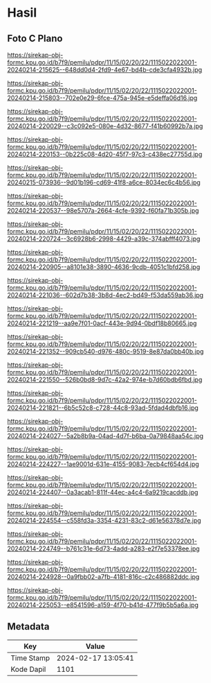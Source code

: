 # Hasil

## Foto C Plano

https://sirekap-obj-formc.kpu.go.id/b7f9/pemilu/pdpr/11/15/02/20/22/1115022022001-20240214-215625--648dd0d4-2fd9-4e67-bd4b-cde3cfa4932b.jpg

https://sirekap-obj-formc.kpu.go.id/b7f9/pemilu/pdpr/11/15/02/20/22/1115022022001-20240214-215803--702e0e29-6fce-475a-945e-e5deffa06d16.jpg

https://sirekap-obj-formc.kpu.go.id/b7f9/pemilu/pdpr/11/15/02/20/22/1115022022001-20240214-220029--c3c092e5-080e-4d32-8677-f41b60992b7a.jpg

https://sirekap-obj-formc.kpu.go.id/b7f9/pemilu/pdpr/11/15/02/20/22/1115022022001-20240214-220153--0b225c08-4d20-45f7-97c3-c438ec27755d.jpg

https://sirekap-obj-formc.kpu.go.id/b7f9/pemilu/pdpr/11/15/02/20/22/1115022022001-20240215-073936--9d01b196-cd69-41f8-a6ce-8034ec6c4b56.jpg

https://sirekap-obj-formc.kpu.go.id/b7f9/pemilu/pdpr/11/15/02/20/22/1115022022001-20240214-220537--98e5707a-2664-4cfe-9392-f60fa71b305b.jpg

https://sirekap-obj-formc.kpu.go.id/b7f9/pemilu/pdpr/11/15/02/20/22/1115022022001-20240214-220724--3c6928b6-2998-4429-a39c-374abfff4073.jpg

https://sirekap-obj-formc.kpu.go.id/b7f9/pemilu/pdpr/11/15/02/20/22/1115022022001-20240214-220905--a8101e38-3890-4636-9cdb-4051c1bfd258.jpg

https://sirekap-obj-formc.kpu.go.id/b7f9/pemilu/pdpr/11/15/02/20/22/1115022022001-20240214-221036--602d7b38-3b8d-4ec2-bd49-f53da559ab36.jpg

https://sirekap-obj-formc.kpu.go.id/b7f9/pemilu/pdpr/11/15/02/20/22/1115022022001-20240214-221219--aa9e7f01-0acf-443e-9d94-0bdf18b80665.jpg

https://sirekap-obj-formc.kpu.go.id/b7f9/pemilu/pdpr/11/15/02/20/22/1115022022001-20240214-221352--909cb540-d976-480c-9519-8e87da0bb40b.jpg

https://sirekap-obj-formc.kpu.go.id/b7f9/pemilu/pdpr/11/15/02/20/22/1115022022001-20240214-221550--526b0bd8-9d7c-42a2-974e-b7d60bdb6fbd.jpg

https://sirekap-obj-formc.kpu.go.id/b7f9/pemilu/pdpr/11/15/02/20/22/1115022022001-20240214-221821--6b5c52c8-c728-44c8-93ad-5fdad4dbfb16.jpg

https://sirekap-obj-formc.kpu.go.id/b7f9/pemilu/pdpr/11/15/02/20/22/1115022022001-20240214-224027--5a2b8b9a-04ad-4d7f-b6ba-0a79848aa54c.jpg

https://sirekap-obj-formc.kpu.go.id/b7f9/pemilu/pdpr/11/15/02/20/22/1115022022001-20240214-224227--1ae9001d-631e-4155-9083-7ecb4cf654d4.jpg

https://sirekap-obj-formc.kpu.go.id/b7f9/pemilu/pdpr/11/15/02/20/22/1115022022001-20240214-224407--0a3acab1-811f-44ec-a4c4-6a9219cacddb.jpg

https://sirekap-obj-formc.kpu.go.id/b7f9/pemilu/pdpr/11/15/02/20/22/1115022022001-20240214-224554--c558fd3a-3354-4231-83c2-d61e56378d7e.jpg

https://sirekap-obj-formc.kpu.go.id/b7f9/pemilu/pdpr/11/15/02/20/22/1115022022001-20240214-224749--b761c31e-6d73-4add-a283-e2f7e53378ee.jpg

https://sirekap-obj-formc.kpu.go.id/b7f9/pemilu/pdpr/11/15/02/20/22/1115022022001-20240214-224928--0a9fbb02-a7fb-4181-816c-c2c486882ddc.jpg

https://sirekap-obj-formc.kpu.go.id/b7f9/pemilu/pdpr/11/15/02/20/22/1115022022001-20240214-225053--e8541596-a159-4f70-b41d-477f9b5b5a6a.jpg


## Metadata

| Key        | Value               |
| ---------- | ------------------- |
| Time Stamp | 2024-02-17 13:05:41 |
| Kode Dapil | 1101                |



